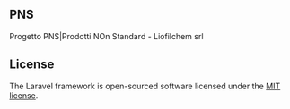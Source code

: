 ## PNS

Progetto PNS|Prodotti NOn Standard  - Liofilchem srl

## License
The Laravel framework is open-sourced software licensed under the [MIT license](https://opensource.org/licenses/MIT).